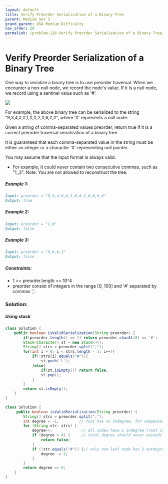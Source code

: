```yaml
---
layout: default
title: Verify Preorder Serialization of a Binary Tree
parent: Medium Set 3
grand_parent: DSA Medium Difficulty
nav_order: 26
permalink: /problem-126-Verify Preorder Serialization of a Binary Tree/
---
```

# Verify Preorder Serialization of a Binary Tree
One way to serialize a binary tree is to use preorder traversal. When we encounter a non-null node, we record the node's value. If it is a null node, we record using a sentinel value such as '#'.

![](../../assets/images/ds/pre-tree.jpeg)

For example, the above binary tree can be serialized to the string "9,3,4,#,#,1,#,#,2,#,6,#,#", where '#' represents a null node.

Given a string of comma-separated values preorder, return true if it is a correct preorder traversal serialization of a binary tree.

It is guaranteed that each comma-separated value in the string must be either an integer or a character '#' representing null pointer.

You may assume that the input format is always valid.

* For example, it could never contain two consecutive commas, such as "1,,3".
Note: You are not allowed to reconstruct the tree.


##### Example 1:
```markdown
Input: preorder = "9,3,4,#,#,1,#,#,2,#,6,#,#"
Output: true
```
##### Example 2:
```markdown
Input: preorder = "1,#"
Output: false
```
##### Example 3:
```markdown
Input: preorder = "9,#,#,1"
Output: false
```
##### Constraints:
* 1 <= preorder.length <= 10^4
* preorder consist of integers in the range [0, 100] and '#' separated by commas ','.

### Solution:
##### Using stack
```java
class Solution {
    public boolean isValidSerialization(String preorder) {
        if(preorder.length() == 1) return preorder.charAt(0) == '#';
        Stack<Character> st = new Stack<>();
        String[] strs = preorder.split(",");
        for(int i = 0; i < strs.length - 1; i++){
            if(!strs[i].equals("#")){
                st.push('L');
            }else{
                if(st.isEmpty()) return false;
                st.pop();
            }
        }
        return st.isEmpty();
    }
}
```

```java
class Solution {
     public boolean isValidSerialization(String preorder) {
        String[] strs = preorder.split(",");
        int degree = -1;         // root has no indegree, for compensate init with -1
        for (String str: strs) {
            degree++;             // all nodes have 1 indegree (root compensated)
            if (degree > 0) {     // total degree should never exceeds 0
                return false;
            }      
            if (!str.equals("#")) {// only non-leaf node has 2 outdegree
                degree -= 2;
            }  
        }
        return degree == 0;
    }
}
```
